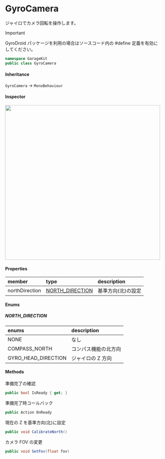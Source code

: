# GyroCamera

ジャイロでカメラ回転を操作します。

> [!IMPORTANT]
> GyroDroid パッケージを利用の場合はソースコード内の #define 定義を有効にしてください。

```csharp
namespace GarageKit
public class GyroCamera
```

#### Inheritance

`GyroCamera` -> `MonoBehaviour`

#### Inspector

<img src="~/image/script_reference/gyrocamera_inspector.png" width="500px"/>

#### Properties

|member|type|description|
|:--|:--|:--|
|northDirection|[NORTH_DIRECTION](#north_direction)|基準方向(北)の設定|

#### Enums

##### __NORTH_DIRECTION__

|enums|description|
|:--|:--|
|NONE|なし|
|COMPASS_NORTH|コンパス機能の北方向|
|GYRO_HEAD_DIRECTION|ジャイロの Z 方向|

#### Methods

準備完了の確認
```csharp
public bool IsReady { get; }
```

準備完了時コールバック
```csharp
public Action OnReady
```

現在の Z を基準方向(北)に設定
```csharp
public void CalibrateNorth()
```

カメラ FOV の変更
```csharp
public void SetFov(float fov)
```
